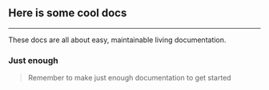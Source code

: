 ## Here is some cool docs
---

These docs are all about easy, maintainable living documentation.

### Just enough

> Remember to make just enough documentation to get started
